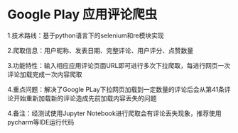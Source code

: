 # Google Play 应用评论爬虫
1.技术路线：基于python语言下的selenium和re模块实现

2.爬取信息：用户昵称、发表日期、完整评论、用户评分、点赞数量

3.功能特性：输入相应应用评论页面URL即可进行多次下拉爬取，每进行网页一次评论加载完成一次内容爬取

4.重点问题：解决了Google PLay下拉网页加载到一定数量的评论后会从第41条评论开始重新加载新的评论造成先前加载内容丢失的问题

4.备注：经测试使用Jupyter Notebook进行爬取会有评论丢失现象，推荐使用pycharm等IDE运行代码

